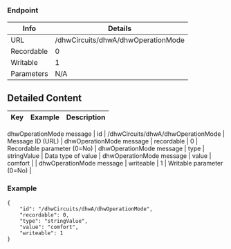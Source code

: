 # 



### Endpoint

| Info  | Details |
| ------------- | ------------- |
| URL   | /dhwCircuits/dhwA/dhwOperationMode   |
| Recordable   | 0   |
| Writable   | 1   |
| Parameters  | N/A  |

## Detailed Content

|  Key  | Example | Description |
| ------------- | :------: | ------------- |
dhwOperationMode message
|  id | /dhwCircuits/dhwA/dhwOperationMode | Message ID (URL) |
dhwOperationMode message
|  recordable | 0 | Recordable parameter (0=No) |
dhwOperationMode message
|  type | stringValue | Data type of value |
dhwOperationMode message
|  value | comfort |  |
dhwOperationMode message
|  writeable | 1 | Writable parameter (0=No) |

### Example
```
{
    "id": "/dhwCircuits/dhwA/dhwOperationMode",
    "recordable": 0,
    "type": "stringValue",
    "value": "comfort",
    "writeable": 1
}
```
